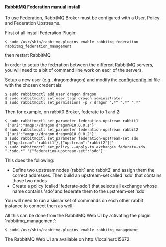 
#### RabbitMQ Federation manual install

To use Federation, RabbitMQ Broker must be configured with a User, Policy and Federation Upstreams.

First of all install Federation Plugin:

    $ sudo /usr/sbin/rabbitmq-plugins enable rabbitmq_federation rabbitmq_federation_management

then restart RabbitMQ.


In order to setup the federation between the different RabbitMQ servers, you will need to a bit of command
line work on each of the servers.

Setup a new user (e.g., dragon:dragon) and modify the [config/config.ini]() file with the chosen credentials:

    $ sudo rabbitmqctl add_user dragon dragon
    $ sudo rabbitmqctl set_user_tags dragon administrator
    $ sudo rabbitmqctl set_permissions -p / dragon ".*" ".*" ".*"

Then for example, on rabbit0 Broker, federate to 1 and 2:

    $ sudo rabbitmqctl set_parameter federation-upstream rabbit1 '{"uri":"amqp://dragon:dragon@10.0.0.1"}'
    $ sudo rabbitmqctl set_parameter federation-upstream rabbit2 '{"uri":"amqp://dragon:dragon@10.0.0.2"}'
    $ sudo rabbitmqctl set_parameter federation-upstream-set sdo '[{"upstream":"rabbit1"},{"upstream":"rabbit2"}]'
    $ sudo rabbitmqctl set_policy --apply-to exchanges federate-sdo ".*sdo.*" '{"federation-upstream-set":"sdo"}'

This does the following:

* Define two upstream nodes (rabbit1 and rabbit2) and assign them the correct addresses. Then build an upstream-set
  called 'sdo' that contains those two nodes
* Create a policy (called 'federate-sdo') that selects all exchange whose name contains 'sdo' and federate them to the
  upstream-set 'sdo'

You will need to run a similar set of commands on each other rabbit instance to connect them as well.

All this can be done from the RabbitMQ Web UI by activating the plugin 'rabbitmq_management':

    $ sudo /usr/sbin/rabbitmq-plugins enable rabbitmq_management

The RabbitMQ Web UI are available on http://localhost:15672.